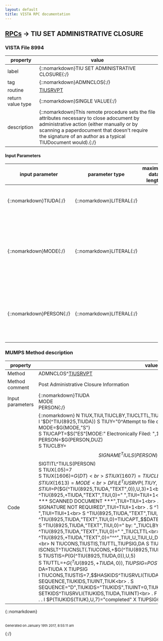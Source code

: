 ```yaml
---
layout: default
title: VISTA RPC documentation
---
```




## [RPCs](TableOfContent.md) &#8594; TIU SET ADMINISTRATIVE CLOSURE 



### VISTA File 8994 


 property | value 
--- | --- 
 label | {::nomarkdown}TIU SET ADMINISTRATIVE CLOSURE{:/}
 tag | {::nomarkdown}ADMNCLOS{:/}
 routine | [TIUSRVPT](http://code.osehra.org/dox/Routine_TIUSRVPT_source.html)
 return value type | {::nomarkdown}SINGLE VALUE{:/}
 description | {::nomarkdown}This remote procedure sets the file attributes necessary to close adocument by administrative action (either manually or by scanning a paperdocument that doesn't require the signature of an author as a typical TIUDocument would).{:/}

#### Input Parameters

| input parameter | parameter type | maximum data length | required | description | 
| --- | --- | --- | --- | --- | 
| {::nomarkdown}TIUDA{:/} | {::nomarkdown}LITERAL{:/} |  | {::nomarkdown}true{:/} | {::nomarkdown}This is the IEN of the document in the TIU DOCUMENT FILE (#8925).{:/} | 
| {::nomarkdown}MODE{:/} | {::nomarkdown}LITERAL{:/} |  | {::nomarkdown}true{:/} | {::nomarkdown}This is the alphabetic code for the manner in which the document wasclosed (i.e., \S\ for Scanned Document, or \M\ for Manual Closure). Optional: Defaults to \S\.{:/} | 
| {::nomarkdown}PERSON{:/} | {::nomarkdown}LITERAL{:/} |  | {::nomarkdown}true{:/} | {::nomarkdown}This is the IEN in the NEW PERSON file (#200) of the person who closed thedocument. Optional: Defaults to DUZ (i.e., the current user).{:/} | 


### MUMPS Method description

 property | value 
 --- | --- 
 Method | ADMNCLOS^[TIUSRVPT](http://code.osehra.org/dox/Routine_TIUSRVPT_source.html)
 Method comment | Post Administrative Closure Information
 Input parameters | {::nomarkdown}TIUDA<br>MODE<br>PERSON{:/}
 Code | {::nomarkdown}  N TIUX,TIUI,TIUCLBY,TIUCLTTL,TIUCAPT<br> I '$D(^TIU(8925,TIUDA)) S TIUY="0^Attempt to file data in a Nonexistent Entry." Q<br> S MODE=$G(MODE,"S")<br> S TIUCAPT=$S("ES"[MODE:"  Electronically Filed: ",1:"Administrative Closure: ")<br> S PERSON=$G(PERSON,DUZ)<br> S TIUCLBY=$$SIGNAME^TIULS(PERSON)<br> S TIUCLTTL=$$SIGTITL^TIULS(PERSON)<br> S TIUX(.05)=7<br> S TIUX(1606)=$G(DT)<br> S TIUX(1607)=TIUCLBY<br> S TIUX(1608)=TIUCLTTL<br> S TIUX(1613)=MODE<br> D FILE^TIUSRVP(.TIUY,TIUDA,.TIUX)<br> S TIUI=$P($G(^TIU(8925,TIUDA,"TEXT",0)),U,3)+1<br> I MODE="S" D<br> . S ^TIU(8925,+TIUDA,"TEXT",TIUI,0)=" ",TIUI=TIUI+1<br> . S ^TIU(8925,+TIUDA,"TEXT",TIUI,0)="                           *** SCANNED DOCUMENT ***",TIUI=TIUI+1<br> . S ^TIU(8925,+TIUDA,"TEXT",TIUI,0)="                            SIGNATURE NOT REQUIRED",TIUI=TIUI+1<br> . S ^TIU(8925,+TIUDA,"TEXT",TIUI,0)=" ",TIUI=TIUI+1<br> S ^TIU(8925,TIUDA,"TEXT",TIUI,0)=" ",TIUI=TIUI+1<br> S ^TIU(8925,TIUDA,"TEXT",TIUI,0)=TIUCAPT_$$DATE^TIULS(DT,"MM/DD/CCYY"),TIUI=TIUI+1<br> S ^TIU(8925,TIUDA,"TEXT",TIUI,0)="                    by: "_TIUCLBY,TIUI=TIUI+1<br> S ^TIU(8925,TIUDA,"TEXT",TIUI,0)="                        "_TIUCLTTL<br> S ^TIU(8925,+TIUDA,"TEXT",0)="^^"_TIUI_U_TIUI_U_DT_"^^"<br> D ALERTDEL^TIUALRT(TIUDA)<br> N TIUCONS,TIUSTIS,TIUTTL,TIUPSIG,DA S TIUCONS=-1<br> D ISCNSLT^TIUCNSLT(.TIUCONS,+$G(^TIU(8925,TIUDA,0)))<br> S TIUSTIS=$P($G(^TIU(8925,TIUDA,0)),U,5)<br> S TIUTTL=+$G(^TIU(8925,+TIUDA,0)),TIUPSIG=$$POSTSIGN^TIULC1(TIUTTL)<br> I +$L(TIUPSIG) S DA=TIUDA X TIUPSIG<br> I TIUCONS,TIUSTIS=7,$$HASKIDS^TIUSRVLI(TIUDA) D<br> . N SEQUENCE,TIUKIDS,TIUINT,TIUK<br> . S SEQUENCE="D",TIUKIDS="TIUKIDS",TIUINT=0,TIUK=0<br> . D SETKIDS^TIUSRVLI(TIUKIDS,TIUDA,TIUINT)<br> . F  S TIUK=$O(TIUKIDS(TIUK)) Q:'TIUK  D<br> . . I $P(TIUKIDS(TIUK),U,7)="completed" X TIUPSIG{:/}

{::nomarkdown} <br/><br/><p style="font-size: 11px">Generated on January 19th 2017, 8:55:11 am</p>{:/}